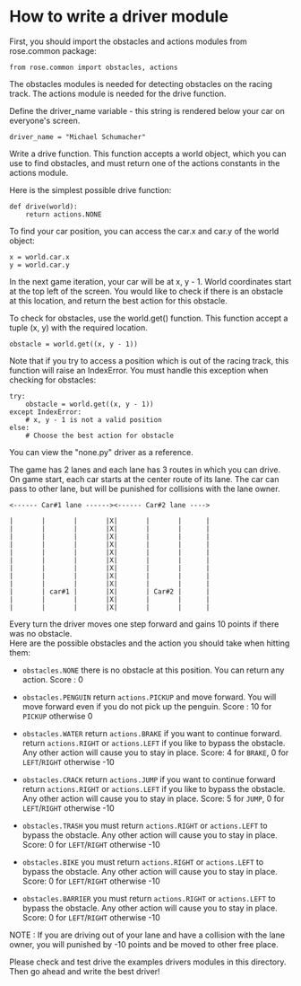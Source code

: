 
How to write a driver module
============================

First, you should import the obstacles and actions modules from rose.common
package:

    from rose.common import obstacles, actions

The obstacles modules is needed for detecting obstacles on the racing track.
The actions module is needed for the drive function.

Define the driver_name variable - this string is rendered below your car on
everyone's screen.

    driver_name = "Michael Schumacher"

Write a drive function. This function accepts a world object, which you can use
to find obstacles, and must return one of the actions constants in the actions
module.

Here is the simplest possible drive function:

    def drive(world):
        return actions.NONE

To find your car position, you can access the car.x and car.y of the world
object:

    x = world.car.x
    y = world.car.y

In the next game iteration, your car will be at x, y - 1. World coordinates
start at the top left of the screen. You would like to check if there is an
obstacle at this location, and return the best action for this obstacle.

To check for obstacles, use the world.get() function. This function
accept a tuple (x, y) with the required location.

    obstacle = world.get((x, y - 1))

Note that if you try to access a position which is out of the racing track,
this function will raise an IndexError. You must handle this exception when
checking for obstacles:

    try:
        obstacle = world.get((x, y - 1))
    except IndexError:
        # x, y - 1 is not a valid position
    else:
        # Choose the best action for obstacle

You can view the "none.py" driver as a reference.

The game has 2 lanes and each lane has 3 routes in which you can drive.
On game start, each car starts at the center route of its lane.
The car can pass to other lane, but will be punished for collisions
with the lane owner.

    <------ Car#1 lane ------><------ Car#2 lane ---->

    |       |       |       |X|       |       |      |
    |       |       |       |X|       |       |      |
    |       |       |       |X|       |       |      |
    |       |       |       |X|       |       |      |
    |       |       |       |X|       |       |      |
    |       |       |       |X|       |       |      |
    |       |       |       |X|       |       |      |
    |       |       |       |X|       |       |      |
    |       |       |       |X|       |       |      |
    |       | car#1 |       |X|       | Car#2 |      |
    |       |       |       |X|       |       |      |
    |       |       |       |X|       |       |      |

Every turn the driver moves one step forward and gains 10 points
if there was no obstacle.  
Here are the possible obstacles and the action you should take when hitting
them:

* `obstacles.NONE`      there is no obstacle at this position. You can return any
                        action.
                        Score : 0

* `obstacles.PENGUIN`   return `actions.PICKUP` and move forward. You will
                        move forward even if you do not pick up the penguin.
                        Score : 10 for `PICKUP` otherwise 0

* `obstacles.WATER`     return `actions.BRAKE` if you want to continue forward.
                        return `actions.RIGHT` or `actions.LEFT` if you like to
                        bypass the obstacle. Any other action will cause you to
                        stay in place.
                        Score: 4 for `BRAKE`, 0 for `LEFT`/`RIGHT` otherwise -10

* `obstacles.CRACK`     return `actions.JUMP` if you want to continue forward
                        return `actions.RIGHT` or `actions.LEFT` if you like to
                        bypass the obstacle. Any other action will cause you to
                        stay in place.
                        Score: 5 for `JUMP`, 0 for `LEFT`/`RIGHT` otherwise -10

* `obstacles.TRASH`     you must return `actions.RIGHT` or `actions.LEFT` to bypass
                        the obstacle. Any other action will cause you to
                        stay in place.
                        Score: 0 for `LEFT`/`RIGHT` otherwise -10

* `obstacles.BIKE`      you must return `actions.RIGHT` or `actions.LEFT` to bypass
                        the obstacle. Any other action will cause you to
                        stay in place.
                        Score: 0 for `LEFT`/`RIGHT` otherwise -10

* `obstacles.BARRIER`   you must return `actions.RIGHT` or `actions.LEFT` to bypass
                        the obstacle. Any other action will cause you to
                        stay in place.
                        Score: 0 for `LEFT`/`RIGHT` otherwise -10

NOTE : If you are driving out of your lane and have a collision with the lane
       owner, you will punished by -10 points and be moved to other free place.


Please check and test drive the examples drivers modules in this directory.
Then go ahead and write the best driver!
